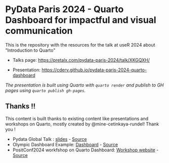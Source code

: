
# PyData Paris 2024 - Quarto Dashboard for impactful and visual communication

<!-- badges: start -->
<!-- badges: end -->

This is the repository with the resources for the talk at useR 2024 about "Introduction to Quarto"

* Talks page: https://pretalx.com/pydata-paris-2024/talk/XKGQXH/

* Presentation: https://cderv.github.io/pydata-paris-2024-quarto-dashboard

_The presentation is built using Quarto with `quarto render` and publish to GH pages using `quarto publish gh-pages`._

## Thanks !! 

This content is built thanks to existing content like presentations and workshops on Quarto, mostly created by @mine-cetinkaya-rundel! Thank you ! 

- Pydata Global Talk : [slides](https://mine.quarto.pub/quarto-dashboards-pydata) - [Source](https://github.com/mine-cetinkaya-rundel/quarto-dashboards-pydata)
- Olympic Dashboard Example: [Dashboard](https://mine.quarto.pub/olympic-games-py) - [Source](https://github.com/posit-conf-2024/olympicdash)
- PositConf2024 workfshop on Quarto Dashboard: [Workshop website](https://posit-conf-2024.github.io/quarto-dashboards/) - [Source](https://github.com/posit-conf-2024/quarto-dashboards) 
